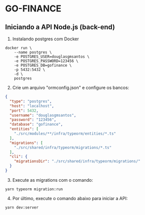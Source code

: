 # GO-FINANCE

## Iniciando a API Node.js (back-end)

1. Instalando postgres com Docker

```shell
docker run \
    --name postgres \
    -e POSTGRES_USER=douglasgmsantos \
    -e POSTGRES_PASSWORD=123456 \
    -e POSTGRES_DB=gofinance \
    -p 5432:5432 \
    -d \
    postgres
```

2. Crie um arquivo "ormconfig.json" e configure os bancos:
```json
{
  "type": "postgres",
  "host": "localhost",
  "port": 5432,
  "username": "douglasgmsantos",
  "password": "123456",
  "database": "gofinance",
  "entities": [
    "./src/modules/**/infra/typeorm/entities/*.ts"
  ],
  "migrations": [
    "./src/shared/infra/typeorm/migrations/*.ts"
  ],
  "cli": {
    "migrationsDir": "./src/shared/infra/typeorm/migrations/"
  }
}
```

3. Execute as migrations com o comando:
```
yarn typeorm migration:run
```
4. Por último, execute o comando abaixo para iniciar a API:
```
yarn dev:server
```
